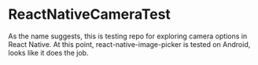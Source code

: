# ReactNativeCameraTest

As the name suggests, this is testing repo for exploring camera options in React Native. At this point, react-native-image-picker is tested on Android, looks like it does the job.
